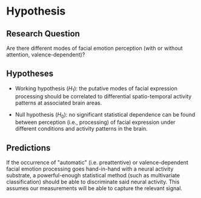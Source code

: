 # Hypothesis

<!-- current version is formulated as though we only cared about
describing a correlate in order to firmly establish the existence of
the phenomenon, as opposed to assuming it is real and going after the
neural mechanism -->

## Research Question

Are there different modes of facial emotion perception (with or
without attention, valence-dependent)?

## Hypotheses

- Working hypothesis ($H_1$): the putative modes of facial expression
  processing should be correlated to differential spatio-temporal
  activity patterns at associated brain areas.

- Null hypothesis ($H_0$): no significant statistical dependence can
  be found between perception (i.e., processing) of facial expression
  under different conditions and activity patterns in the
  brain.

## Predictions

If the occurrence of "automatic" (i.e. preattentive) or
valence-dependent facial emotion processing goes hand-in-hand with a
neural activity substrate, a powerful-enough statistical method (such
as multivariate classification) should be able to discriminate said
neural activity. This assumes our measurements will be able to capture
the relevant signal.
